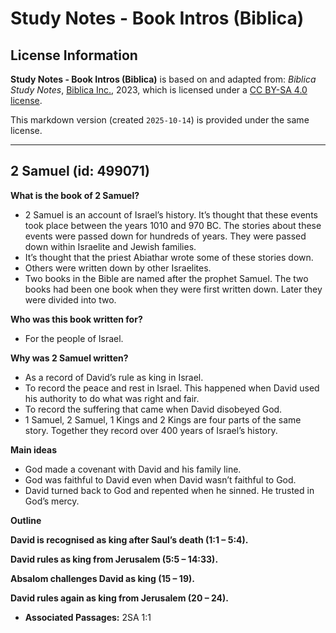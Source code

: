# Study Notes - Book Intros (Biblica)

## License Information

**Study Notes - Book Intros (Biblica)** is based on and adapted from: _Biblica Study Notes_, [Biblica Inc.](https://www.biblica.com/), 2023, which is licensed under a [CC BY-SA 4.0 license](https://creativecommons.org/licenses/by-sa/4.0/legalcode.en).

This markdown version (created `2025-10-14`) is provided under the same license.



--------------------------------

## 2 Samuel (id: 499071)

**What is the book of 2 Samuel?**

* 2 Samuel is an account of Israel’s history. It’s thought that these events took place between the years 1010 and 970 BC. The stories about these events were passed down for hundreds of years. They were passed down within Israelite and Jewish families.
* It’s thought that the priest Abiathar wrote some of these stories down.
* Others were written down by other Israelites.
* Two books in the Bible are named after the prophet Samuel. The two books had been one book when they were first written down. Later they were divided into two.

**Who was this book written for?**

* For the people of Israel.

**Why was 2 Samuel written?**

* As a record of David’s rule as king in Israel.
* To record the peace and rest in Israel. This happened when David used his authority to do what was right and fair.
* To record the suffering that came when David disobeyed God.
* 1 Samuel, 2 Samuel, 1 Kings and 2 Kings are four parts of the same story. Together they record over 400 years of Israel’s history.

**Main ideas**

* God made a covenant with David and his family line.
* God was faithful to David even when David wasn’t faithful to God.
* David turned back to God and repented when he sinned. He trusted in God’s mercy.

**Outline**

**David is recognised as king after Saul’s death (1:1 – 5:4\).**

**David rules as king from Jerusalem (5:5 ­­– 14:33\).**

**Absalom challenges David as king (15 – 19\).**

**David rules again as king from Jerusalem (20 ­­– 24\).**

* **Associated Passages:** 2SA 1:1

